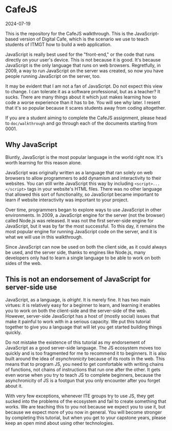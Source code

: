 # CafeJS

2024-07-19

This is the repository for the CafeJS walkthrough. This is the JavaScript-based version of Digital Cafe, which is the scenario we use to teach students of ITMGT how to build a web application.

JavaScript is really best used for the "front-end," or the code that runs directly on your user's device. This is not because it is good. It's because JavaScript is the only language that runs on web browsers. Regretfully, in 2009, a way to run JavaScript on the server was created, so now you have people running JavaScript on the server, too.

It may be evident that I am not a fan of JavaScript. Do not expect this view to change. I can tolerate it as a software professional, but as a teacher? It sucks. There are many things about it which just makes learning how to code a worse experience than it has to be. You will see why later. I resent that it's so popular because it scares students away from coding altogether.

If you are a student aiming to complete the CafeJS assignment, please head to `doc/walkthrough` and go through each of the documents starting from 0001.

## Why JavaScript

Bluntly, JavaScript is the most popular language in the world right now. It's worth learning for this reason alone.

JavaScript was originally written as a language that ran solely on web browsers to allow programmers to add dynamism and interactivity to their websites. You can still write JavaScript this way by including `<script>...</script>` tags in your website's HTML files. There was no other language that allowed this sort of functionality, so JavaScript became important to learn if website interactivity was important to your project.

Over time, programmers began to explore ways to use JavaScript in other environments. In 2009, a JavaScript engine for the server (not the browser) called Node.js was released. It was not the first server-side engine for JavaScript, but it was by far the most successful. To this day, it remains the most popular engine for running JavaScript code on the server, and it is what we will use in this walkthrough.

Since JavaScript can now be used on both the client side, as it could always be used, and the server side, thanks to engines like Node.js, many developers only had to learn a single language to be able to work on both sides of the web.

## This is not an endorsement of JavaScript for server-side use

JavaScript, as a language, is _alright_. It is merely fine. It has two main virtues: it is relatively easy for a beginner to learn, and learning it enables you to work on both the client-side and the server-side of the web. However, server-side JavaScript has a host of (mostly social) issues that make it painful to work with in a serious capacity. We put this tutorial together to give you a language that will let you get started building things quickly.

Do not mistake the existence of this tutorial as my endorsement of JavaScript as a good server-side language. The JS ecosystem moves too quickly and is too fragmented for me to recommend it to beginners. It is also built around the idea of _asynchronicity_ because of its roots in the web. This means that to program JS, you need to get comfortable with writing chains of functions, not chains of instructions that run one after the other. It gets even worse when you try to teach JS to complete beginners, because the asynchronicity of JS is a footgun that you only encounter after you forget about it.

With very few exceptions, whenever ITE groups try to use JS, they get sucked into the problems of the ecosystem and fail to create something that works. We are teaching this to you not because we expect you to use it, but because we expect more of you now in general. You will become stronger by completing this tutorial, but when you get to your capstone years, please keep an open mind about using other technologies.
